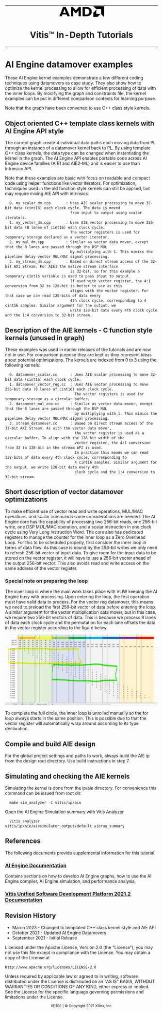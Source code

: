 ﻿<table class="sphinxhide" width="100%">
 <tr width="100%">
    <td align="center"><img src="https://raw.githubusercontent.com/Xilinx/Image-Collateral/main/xilinx-logo.png" width="30%"/><h1>Vitis™ In-Depth Tutorials</h1>
    </td>
 </tr>
</table>

# AI Engine datamover examples
These AI Engine kernel examples demonstrate a few different coding techniques using datamovers as case study.
They also show how to optimize the kernel processing to allow for efficient processing of data with the inner loops.
By modifying the graph and constraints file, the kernel examples can be put in different comparison contexts for learning purpose.

Note that the graph have been converted to use C++ class style kernels.

## Object oriented C++ template class kernels with AI Engine API style
The current graph create 4 individual data paths each moving data from PL through an instance of a datamover kernel back to PL.
By using template C++ class kernels, the data type can be changed when instantiating the kernel in the graph.
The AI Engine API enables portable code across AI Engine device families (AIE1 and AIE2-ML) and is easier to use than intrinsics API.

Note that these examples are basic with focus on readable and compact code using helper functions like vector iterators.
For optimization, techniques used in the old function style kernels can still be applied, but may require mixing AIE API with intrinsics.
```
  0. my_scalar_dm.cpp       : Uses AIE scalar processing to move 32-bit data (cint16) each clock cycle. The data is moved
                              from input to output using scalar iterators.
  1. my_vector_dm.cpp       : Uses AIE vector processing to move 256-bit data (8 lanes of cint16) each clock cycle.
                              The vector registers is used for temporary storage declared as a vector iterator.
  2. my_mul_dm.cpp          : Similar as vector data mover, except that the 8 lanes are passed through the DSP MUL
                              by multiplying with 1. This mimics the pipeline delay vector MUL/MAC signal processing.
  3. my_stream_dm.cpp       : Based on direct stream access of the 32-bit AXI Stream. For AIE1 the native stream interface
                              is 32-bit, so for this example a temporary cint16 variable is used to pass input to output.
                              If used with vector register, the 4:1 conversion from 32 to 128-bit is better to use as this
                              aligns with the vector register. For that case we can read 128-bits of data every
                              4th clock cycle, corresponding to 4 cint16 samples. Similar argument for the output, we
                              write 128-bit data every 4th clock cycle and the 1:4 conversion to 32-bit stream.
```


## Description of the AIE kernels - C function style kernels (unused in graph)
These examples was used in earlier releases of the tutorials and are now not in use.
For comparison purpose they are kept as they represent ideas about potential optimizations.
The kernels are indexed from 0 to 3 using the following kernels:
```
  0. datamover_scalar.cc      : Uses AIE scalar processing to move 32-bit data (cint16) each clock cycle.
  1. datamover_vector_reg.cc  : Uses AIE vector processing to move 256-bit data (8 lanes of cint16) each clock cycle.
                                The vector registers is used for temporary storage as a circular buffer.
  2. datamover_mul_one.cc     : Similar as vector data mover, except that the 8 lanes are passed through the DSP MUL
                                by multiplying with 1. This mimics the pipeline delay vector MUL/MAC signal processing.
  3. stream_datamover.cc      : Based on direct stream access of the 32-bit AXI Stream. As with the vector data mover,
                                the vector register is used as a circular buffer. To align with the 128-bit width of the 
                                vector register, the 4:1 conversion from 32 to 128-bit in the stream API is used.
                                In practice this means we can read 128-bits of data every 4th clock cycle, corresponding to
                                4 cint16 samples. Similar argument for the output, we write 128-bit data every 4th
                                clock cycle and the 1:4 conversion to 32-bit stream.
```

## Short description of vector datamover optimizations
To make efficient use of vector read and write operations, MUL/MAC operations,  and scalar commands some considerations are needed.
The AI Engine core has the capability of processing two 256-bit reads, one 256-bit write, one DSP MUL/MAC operation, and a scalar
instruction in one clock cycle using Very Long Instruction Word. The core also has dedicated registers to manage the counter for
the inner loop as a Zero Overhead Loop.
For this to be scheduled properly, first consider the inner loop in terms of data flow. As this case is bound by the 256-bit writes
we only need to refresh 256-bit vector of input data. To give room for the input data to be stored on the vector register,
it will have to use a 256-bit vector ahead of the output 256-bit vector. This also avoids read and write access on the same
address of the vector register.

### Special note on preparing the loop
The inner loop is where the main work takes place with VLIW keeping the AI Engine busy with processing.
Upon entering the loop, the first operation must have valid data to process. For the vector reg datamover,
this means we need to preload the first 256-bit vector of data before entering the loop. A similar argument for the vector multiplication
data mover, but in this case, we require two 256-bit vectors of data.
This is because we process 8 lanes of data each clock cycle and the permutation for each lane offsets the data in the vector 
register according to the figure below.

<img src="../../../documentation/readme_files/datamover_mul_one_8_lanes.png">

To complete the full circle, the inner loop is unrolled manually so the for loop always starts in the same position.
This is possible due to that the vector register will automatically wrap around according to its type declaration.

## Compile and build AIE design
For the global project settings and paths to work, always build the AIE ip from the design root directory.
Use build instructions in step 7.

## Simulating and checking the AIE kernels
Simulating the kernel is done from the ip/aie directory. For convenience this command can be issued from root dir:
```
  make sim_analyzer -C vitis/ip/aie
```
Open the AI Engine Simulation summary with Vitis Analyzer
```
  vitis_analyzer vitis/ip/aie/aiesimulator_output/default.aierun_summary
```

## References
The following documents provide supplemental information for this tutorial.

### [AI Engine Documentation](https://www.xilinx.com/html_docs/xilinx2021_1/vitis_doc/yii1603912637443.html)
Contains sections on how to develop AI Engine graphs, how to use the AI Engine compiler, AI Engine simulation, and performance analysis.

### [Vitis Unified Software Development Platform 2021.2 Documentation](https://www.xilinx.com/html_docs/xilinx2021_2/vitis_doc/index.html)

## Revision History
* March     2023 - Changed to templated C++ class kernel style and AIE API
* October   2021 - Updated AI Engine Datamovers
* September 2021 - Initial Release

 
Licensed under the Apache License, Version 2.0 (the "License");
you may not use this file except in compliance with the License.
You may obtain a copy of the License at

    http://www.apache.org/licenses/LICENSE-2.0

Unless required by applicable law or agreed to in writing, software
distributed under the License is distributed on an "AS IS" BASIS,
WITHOUT WARRANTIES OR CONDITIONS OF ANY KIND, either express or implied.
See the License for the specific language governing permissions and
limitations under the License.

<p align="center"><sup>XD106 | © Copyright 2021 Xilinx, Inc.</sup></p>

